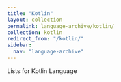 ```yaml
---
title: "Kotlin"
layout: collection
permalink: language-archive/kotlin/
collection: kotlin
redirect_from: "/kotlin/"
sidebar:
  nav: "language-archive"
---
```


Lists for Kotlin Language

